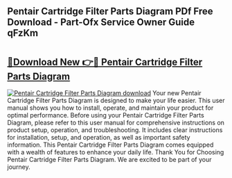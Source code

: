 ## Pentair Cartridge Filter Parts Diagram PDf Free Download - Part-Ofx Service Owner Guide qFzKm

# <h2><a href="http://dfpu5e.blite.top/?on=Pentair+Cartridge+Filter+Parts+Diagram">🔗Download New 👉🔴 Pentair Cartridge Filter Parts Diagram</a></h2>

[![Pentair Cartridge Filter Parts Diagram download](https://i.imgur.com/lujVjoI.png)](http://dfpu5e.blite.top/?on=Pentair+Cartridge+Filter+Parts+Diagram)
Your new Pentair Cartridge Filter Parts Diagram is designed to make your life easier. This user manual shows you how to install, operate, and maintain your product for optimal performance. Before using your Pentair Cartridge Filter Parts Diagram, please refer to this user manual for comprehensive instructions on product setup, operation, and troubleshooting. It includes clear instructions for installation, setup, and operation, as well as important safety information. This Pentair Cartridge Filter Parts Diagram comes equipped with a wealth of features to enhance your daily life. Thank You for Choosing Pentair Cartridge Filter Parts Diagram. We are excited to be part of your journey.
